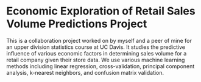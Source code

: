 # Economic Exploration of Retail Sales Volume Predictions Project
 
This is a collaboration project worked on by myself and a peer of mine for an upper division statistics course at UC Davis. It studies the predictive influence of various economic factors in determining sales volume for a retail company given their store data. We use various machine learning methods including linear regression, cross-validation, principal component analysis, k-nearest neighbors, and confusion matrix validation.
